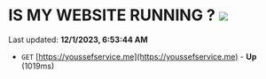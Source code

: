 # IS MY WEBSITE RUNNING ? [![](https://img.shields.io/static/v1?label=Sponsor&message=%E2%9D%A4&logo=GitHub&color=%23fe8e86)](https://github.com/sponsors/<username>)

Last updated: **12/1/2023, 6:53:44 AM**

- `GET` [https://youssefservice.me](https://youssefservice.me) - **Up** (1019ms)
